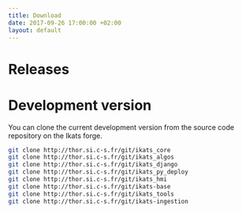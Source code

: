 ```yaml
---
title: Download
date: 2017-09-26 17:00:00 +02:00
layout: default
---
```


Releases
========


Development version
===================

You can clone the current development version from the source code repository on the Ikats forge.

```bash
git clone http://thor.si.c-s.fr/git/ikats_core
git clone http://thor.si.c-s.fr/git/ikats_algos
git clone http://thor.si.c-s.fr/git/ikats_django
git clone http://thor.si.c-s.fr/git/ikats_py_deploy
git clone http://thor.si.c-s.fr/git/ikats_hmi
git clone http://thor.si.c-s.fr/git/ikats-base
git clone http://thor.si.c-s.fr/git/ikats_tools
git clone http://thor.si.c-s.fr/git/ikats-ingestion
```
